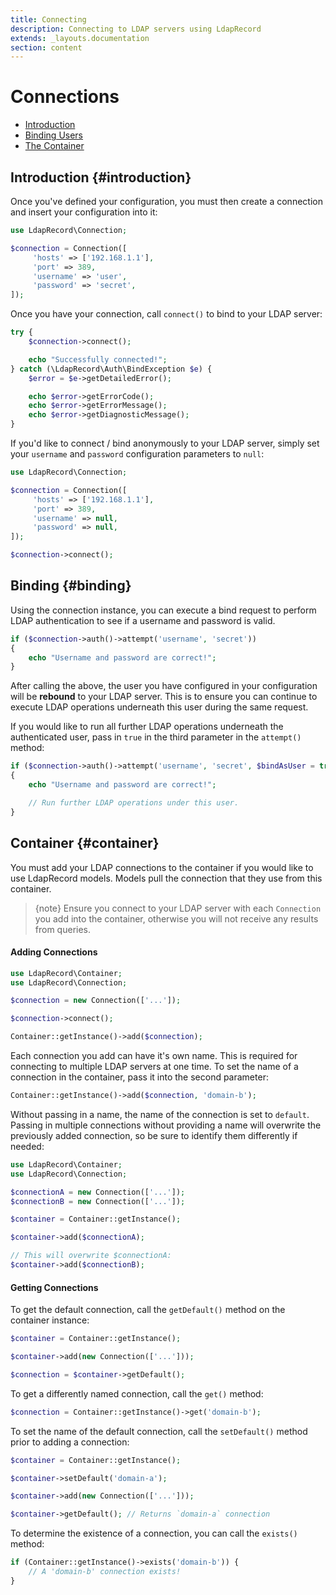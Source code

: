 ```yaml
---
title: Connecting
description: Connecting to LDAP servers using LdapRecord
extends: _layouts.documentation
section: content
---
```


# Connections

- [Introduction](#introduction)
- [Binding Users](#binding)
- [The Container](#container)

## Introduction {#introduction}

Once you've defined your configuration, you must then create
a connection and insert your configuration into it:

```php
use LdapRecord\Connection;

$connection = Connection([
     'hosts' => ['192.168.1.1'],
     'port' => 389,
     'username' => 'user',
     'password' => 'secret',
]);
```

Once you have your connection, call `connect()` to bind
to your LDAP server:

```php
try {
    $connection->connect();

    echo "Successfully connected!";
} catch (\LdapRecord\Auth\BindException $e) {
    $error = $e->getDetailedError();

    echo $error->getErrorCode();
    echo $error->getErrorMessage();
    echo $error->getDiagnosticMessage();
}
```

If you'd like to connect / bind anonymously to your LDAP
server, simply set your `username` and `password`
configuration parameters to `null`:

```php
use LdapRecord\Connection;

$connection = Connection([
     'hosts' => ['192.168.1.1'],
     'port' => 389,
     'username' => null,
     'password' => null,
]);

$connection->connect();
```

## Binding {#binding}

Using the connection instance, you can execute a bind request
to perform LDAP authentication to see if a username and 
password is valid.

```php
if ($connection->auth()->attempt('username', 'secret'))
{
    echo "Username and password are correct!";
}
```

After calling the above, the user you have configured
in your configuration will be **rebound** to your
LDAP server. This is to ensure you can continue
to execute LDAP operations underneath this
user during the same request.

If you would like to run all further LDAP operations
underneath the authenticated user, pass in `true` in
the third parameter in the `attempt()` method:

```php
if ($connection->auth()->attempt('username', 'secret', $bindAsUser = true))
{
    echo "Username and password are correct!";

    // Run further LDAP operations under this user.
}
```

## Container {#container}

You must add your LDAP connections to the container if
you would like to use LdapRecord models. Models pull
the connection that they use from this container.

> {note} Ensure you connect to your LDAP server with each
> `Connection` you add into the container, otherwise
> you will not receive any results from queries.

#### Adding Connections

```php
use LdapRecord\Container;                         
use LdapRecord\Connection;

$connection = new Connection(['...']);

$connection->connect();

Container::getInstance()->add($connection);
```

Each connection you add can have it's own name. This is
required for connecting to multiple LDAP servers at
one time. To set the name of a connection in the
container, pass it into the second parameter:

```php
Container::getInstance()->add($connection, 'domain-b');
```

Without passing in a name, the name of the connection is
set to `default`. Passing in multiple connections
without providing a name will overwrite the
previously added connection, so be sure to
identify them differently if needed:

```php
use LdapRecord\Container;
use LdapRecord\Connection;

$connectionA = new Connection(['...']);
$connectionB = new Connection(['...']);

$container = Container::getInstance();

$container->add($connectionA);

// This will overwrite $connectionA:
$container->add($connectionB);
```

#### Getting Connections

To get the default connection, call the `getDefault()`
method on the container instance:

```php
$container = Container::getInstance();

$container->add(new Connection(['...']));

$connection = $container->getDefault();
```

To get a differently named connection, call the `get()` method:

```php
$connection = Container::getInstance()->get('domain-b');
```

To set the name of the default connection, call the
`setDefault()` method prior to adding a connection:

```php
$container = Container::getInstance();

$container->setDefault('domain-a');

$container->add(new Connection(['...']));

$container->getDefault(); // Returns `domain-a` connection
```

To determine the existence of a connection, you can
call the `exists()` method:

```php
if (Container::getInstance()->exists('domain-b')) {
    // A 'domain-b' connection exists!
}
```
